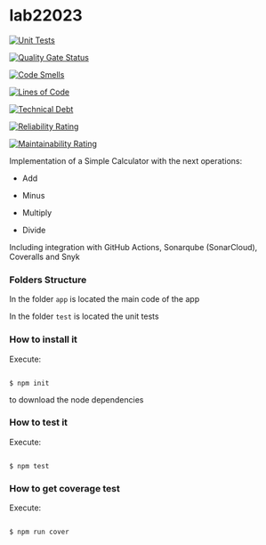 # lab22023



[![Unit Tests](https://github.com/andresramirez31/lab22023/actions/workflows/testing.yml/badge.svg?branch=mi-rama)](https://github.com/andresramirez31/lab22023/actions/workflows/testing.yml)

[![Quality Gate Status](https://sonarcloud.io/api/project_badges/measure?project=andresramirez31_lab22023&metric=alert_status)](https://sonarcloud.io/summary/new_code?id=andresramirez31_lab22023)

[![Code Smells](https://sonarcloud.io/api/project_badges/measure?project=andresramirez31_lab22023&metric=code_smells)](https://sonarcloud.io/summary/new_code?id=andresramirez31_lab22023)

[![Lines of Code](https://sonarcloud.io/api/project_badges/measure?project=andresramirez31_lab22023&metric=ncloc)](https://sonarcloud.io/summary/new_code?id=andresramirez31_lab22023)

[![Technical Debt](https://sonarcloud.io/api/project_badges/measure?project=andresramirez31_lab22023&metric=sqale_index)](https://sonarcloud.io/summary/new_code?id=andresramirez31_lab22023)

[![Reliability Rating](https://sonarcloud.io/api/project_badges/measure?project=andresramirez31_lab22023&metric=reliability_rating)](https://sonarcloud.io/summary/new_code?id=andresramirez31_lab22023)

[![Maintainability Rating](https://sonarcloud.io/api/project_badges/measure?project=andresramirez31_lab22023&metric=sqale_rating)](https://sonarcloud.io/summary/new_code?id=andresramirez31_lab22023)




Implementation of a Simple Calculator with the next operations:

 

* Add

* Minus

* Multiply

* Divide

 

Including integration with GitHub Actions, Sonarqube (SonarCloud), Coveralls and Snyk

 

### Folders Structure

 

In the folder `app` is located the main code of the app

 

In the folder `test` is located the unit tests

 

### How to install it

 

Execute:

 

```shell

$ npm init

```

to download the node dependencies

 

### How to test it

 

Execute:

 

```shell

$ npm test

```

 

### How to get coverage test

 

Execute:

 

```shell

$ npm run cover

```
